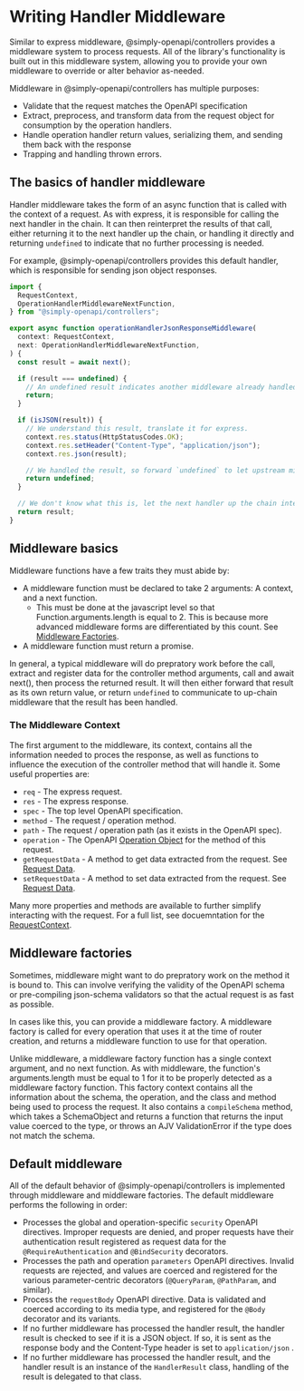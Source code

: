 # Writing Handler Middleware

Similar to express middleware, @simply-openapi/controllers provides a middleware system to process requests. All of the library's functionality is built out in this middleware system, allowing you to provide your own middleware to override or alter behavior as-needed.

Middleware in @simply-openapi/controllers has multiple purposes:

- Validate that the request matches the OpenAPI specification
- Extract, preprocess, and transform data from the request object for consumption by the operation handlers.
- Handle operation handler return values, serializing them, and sending them back with the response
- Trapping and handling thrown errors.

## The basics of handler middleware

Handler middleware takes the form of an async function that is called with the context of a request. As with express, it is responsible for calling the next handler in the chain. It can then reinterpret the results of that call, either returning it to the next handler up the chain, or handling it directly and returning `undefined` to indicate that no further processing is needed.

For example, @simply-openapi/controllers provides this default handler, which is responsible for sending json object responses.

```typescript
import {
  RequestContext,
  OperationHandlerMiddlewareNextFunction,
} from "@simply-openapi/controllers";

export async function operationHandlerJsonResponseMiddleware(
  context: RequestContext,
  next: OperationHandlerMiddlewareNextFunction,
) {
  const result = await next();

  if (result === undefined) {
    // An undefined result indicates another middleware already handled the result and there is nothing further to do.
    return;
  }

  if (isJSON(result)) {
    // We understand this result, translate it for express.
    context.res.status(HttpStatusCodes.OK);
    context.res.setHeader("Content-Type", "application/json");
    context.res.json(result);

    // We handled the result, so forward `undefined` to let upstream middleware know the result was handled.
    return undefined;
  }

  // We don't know what this is, let the next handler up the chain interpret it.
  return result;
}
```

## Middleware basics

Middleware functions have a few traits they must abide by:

- A middleware function must be declared to take 2 arguments: A context, and a next function.
  - This must be done at the javascript level so that Function.arguments.length is equal to 2. This is because more advanced middleware forms are differentiated by this count. See [Middleware Factories](#middleware-factories).
- A middleware function must return a promise.

In general, a typical middleware will do prepratory work before the call, extract and register data for the controller method arguments, call and await next(), then process the returned result. It will then either forward that result as its own return value, or return `undefined` to communicate to up-chain middleware that the result has been handled.

### The Middleware Context

The first argument to the middleware, its context, contains all the information needed to proces the response, as well as functions to influence the execution of the controller method that will handle it. Some useful properties are:

- `req` - The express request.
- `res` - The express response.
- `spec` - The top level OpenAPI specification.
- `method` - The request / operation method.
- `path` - The request / operation path (as it exists in the OpenAPI spec).
- `operation` - The OpenAPI [Operation Object](https://swagger.io/specification/#operation-object) for the method of this request.
- `getRequestData` - A method to get data extracted from the request. See [Request Data](./request-data.md).
- `setRequestData` - A method to set data extracted from the request. See [Request Data](./request-data.md).

Many more properties and methods are available to further simplify interacting with the request. For a full list, see docuemntation for the [RequestContext](../api-reference/contexts.md#requestcontext).

## Middleware factories

Sometimes, middleware might want to do prepratory work on the method it is bound to. This can involve verifying the validity of the OpenAPI schema or pre-compiling json-schema validators so that the actual request is as fast as possible.

In cases like this, you can provide a middleware factory. A middleware factory is called for every operation that uses it at the time of router creation, and returns a middleware function to use for that operation.

Unlike middleware, a middleware factory function has a single context argument, and no next function. As with middleware, the function's arguments.length must be equal to 1 for it to be properly detected as a middleware factory function.
This factory context contains all the information about the schema, the operation, and the class and method being used to process the request. It also contains a `compileSchema` method, which takes a SchemaObject and returns a function that returns the input value coerced to the type, or throws an AJV ValidationError if the type does not match the schema.

## Default middleware

All of the default behavior of @simply-openapi/controllers is implemented through middleware and middleware factories. The default middleware performs the following in order:

- Processes the global and operation-specific `security` OpenAPI directives. Improper requests are denied, and proper requests have their authentication result registered as request data for the `@RequireAuthentication` and `@BindSecurity` decorators.
- Processes the path and operation `parameters` OpenAPI directives. Invalid requests are rejected, and values are coerced and registered for the various parameter-centric decorators (`@QueryParam`, `@PathParam`, and similar).
- Process the `requestBody` OpenAPI directive. Data is validated and coerced according to its media type, and registered for the `@Body` decorator and its variants.
- If no further middleware has processed the handler result, the handler result is checked to see if it is a JSON object. If so, it is sent as the response body and the Content-Type header is set to `application/json` .
- If no further middleware has processed the handler result, and the handler result is an instance of the `HandlerResult` class, handling of the result is delegated to that class.
